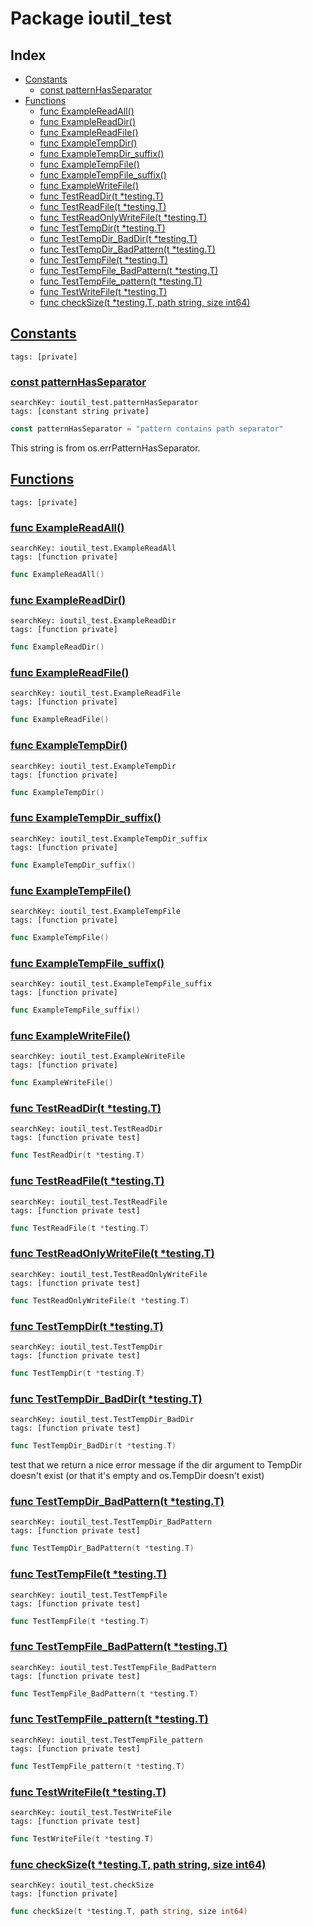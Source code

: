# Package ioutil_test

## Index

* [Constants](#const)
    * [const patternHasSeparator](#patternHasSeparator)
* [Functions](#func)
    * [func ExampleReadAll()](#ExampleReadAll)
    * [func ExampleReadDir()](#ExampleReadDir)
    * [func ExampleReadFile()](#ExampleReadFile)
    * [func ExampleTempDir()](#ExampleTempDir)
    * [func ExampleTempDir_suffix()](#ExampleTempDir_suffix)
    * [func ExampleTempFile()](#ExampleTempFile)
    * [func ExampleTempFile_suffix()](#ExampleTempFile_suffix)
    * [func ExampleWriteFile()](#ExampleWriteFile)
    * [func TestReadDir(t *testing.T)](#TestReadDir)
    * [func TestReadFile(t *testing.T)](#TestReadFile)
    * [func TestReadOnlyWriteFile(t *testing.T)](#TestReadOnlyWriteFile)
    * [func TestTempDir(t *testing.T)](#TestTempDir)
    * [func TestTempDir_BadDir(t *testing.T)](#TestTempDir_BadDir)
    * [func TestTempDir_BadPattern(t *testing.T)](#TestTempDir_BadPattern)
    * [func TestTempFile(t *testing.T)](#TestTempFile)
    * [func TestTempFile_BadPattern(t *testing.T)](#TestTempFile_BadPattern)
    * [func TestTempFile_pattern(t *testing.T)](#TestTempFile_pattern)
    * [func TestWriteFile(t *testing.T)](#TestWriteFile)
    * [func checkSize(t *testing.T, path string, size int64)](#checkSize)


## <a id="const" href="#const">Constants</a>

```
tags: [private]
```

### <a id="patternHasSeparator" href="#patternHasSeparator">const patternHasSeparator</a>

```
searchKey: ioutil_test.patternHasSeparator
tags: [constant string private]
```

```Go
const patternHasSeparator = "pattern contains path separator"
```

This string is from os.errPatternHasSeparator. 

## <a id="func" href="#func">Functions</a>

```
tags: [private]
```

### <a id="ExampleReadAll" href="#ExampleReadAll">func ExampleReadAll()</a>

```
searchKey: ioutil_test.ExampleReadAll
tags: [function private]
```

```Go
func ExampleReadAll()
```

### <a id="ExampleReadDir" href="#ExampleReadDir">func ExampleReadDir()</a>

```
searchKey: ioutil_test.ExampleReadDir
tags: [function private]
```

```Go
func ExampleReadDir()
```

### <a id="ExampleReadFile" href="#ExampleReadFile">func ExampleReadFile()</a>

```
searchKey: ioutil_test.ExampleReadFile
tags: [function private]
```

```Go
func ExampleReadFile()
```

### <a id="ExampleTempDir" href="#ExampleTempDir">func ExampleTempDir()</a>

```
searchKey: ioutil_test.ExampleTempDir
tags: [function private]
```

```Go
func ExampleTempDir()
```

### <a id="ExampleTempDir_suffix" href="#ExampleTempDir_suffix">func ExampleTempDir_suffix()</a>

```
searchKey: ioutil_test.ExampleTempDir_suffix
tags: [function private]
```

```Go
func ExampleTempDir_suffix()
```

### <a id="ExampleTempFile" href="#ExampleTempFile">func ExampleTempFile()</a>

```
searchKey: ioutil_test.ExampleTempFile
tags: [function private]
```

```Go
func ExampleTempFile()
```

### <a id="ExampleTempFile_suffix" href="#ExampleTempFile_suffix">func ExampleTempFile_suffix()</a>

```
searchKey: ioutil_test.ExampleTempFile_suffix
tags: [function private]
```

```Go
func ExampleTempFile_suffix()
```

### <a id="ExampleWriteFile" href="#ExampleWriteFile">func ExampleWriteFile()</a>

```
searchKey: ioutil_test.ExampleWriteFile
tags: [function private]
```

```Go
func ExampleWriteFile()
```

### <a id="TestReadDir" href="#TestReadDir">func TestReadDir(t *testing.T)</a>

```
searchKey: ioutil_test.TestReadDir
tags: [function private test]
```

```Go
func TestReadDir(t *testing.T)
```

### <a id="TestReadFile" href="#TestReadFile">func TestReadFile(t *testing.T)</a>

```
searchKey: ioutil_test.TestReadFile
tags: [function private test]
```

```Go
func TestReadFile(t *testing.T)
```

### <a id="TestReadOnlyWriteFile" href="#TestReadOnlyWriteFile">func TestReadOnlyWriteFile(t *testing.T)</a>

```
searchKey: ioutil_test.TestReadOnlyWriteFile
tags: [function private test]
```

```Go
func TestReadOnlyWriteFile(t *testing.T)
```

### <a id="TestTempDir" href="#TestTempDir">func TestTempDir(t *testing.T)</a>

```
searchKey: ioutil_test.TestTempDir
tags: [function private test]
```

```Go
func TestTempDir(t *testing.T)
```

### <a id="TestTempDir_BadDir" href="#TestTempDir_BadDir">func TestTempDir_BadDir(t *testing.T)</a>

```
searchKey: ioutil_test.TestTempDir_BadDir
tags: [function private test]
```

```Go
func TestTempDir_BadDir(t *testing.T)
```

test that we return a nice error message if the dir argument to TempDir doesn't exist (or that it's empty and os.TempDir doesn't exist) 

### <a id="TestTempDir_BadPattern" href="#TestTempDir_BadPattern">func TestTempDir_BadPattern(t *testing.T)</a>

```
searchKey: ioutil_test.TestTempDir_BadPattern
tags: [function private test]
```

```Go
func TestTempDir_BadPattern(t *testing.T)
```

### <a id="TestTempFile" href="#TestTempFile">func TestTempFile(t *testing.T)</a>

```
searchKey: ioutil_test.TestTempFile
tags: [function private test]
```

```Go
func TestTempFile(t *testing.T)
```

### <a id="TestTempFile_BadPattern" href="#TestTempFile_BadPattern">func TestTempFile_BadPattern(t *testing.T)</a>

```
searchKey: ioutil_test.TestTempFile_BadPattern
tags: [function private test]
```

```Go
func TestTempFile_BadPattern(t *testing.T)
```

### <a id="TestTempFile_pattern" href="#TestTempFile_pattern">func TestTempFile_pattern(t *testing.T)</a>

```
searchKey: ioutil_test.TestTempFile_pattern
tags: [function private test]
```

```Go
func TestTempFile_pattern(t *testing.T)
```

### <a id="TestWriteFile" href="#TestWriteFile">func TestWriteFile(t *testing.T)</a>

```
searchKey: ioutil_test.TestWriteFile
tags: [function private test]
```

```Go
func TestWriteFile(t *testing.T)
```

### <a id="checkSize" href="#checkSize">func checkSize(t *testing.T, path string, size int64)</a>

```
searchKey: ioutil_test.checkSize
tags: [function private]
```

```Go
func checkSize(t *testing.T, path string, size int64)
```

